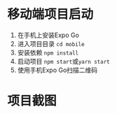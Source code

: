 # 移动端项目启动

1. 在手机上安装Expo Go
2. 进入项目目录 `cd mobile`
3. 安装依赖 `npm install`
4. 启动项目 `npm start`或`yarn start`
5. 使用手机Expo Go扫描二维码

# 项目截图